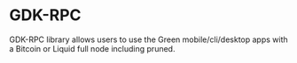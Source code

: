 # GDK-RPC

GDK-RPC library allows users to use the Green mobile/cli/desktop apps
with a Bitcoin or Liquid full node including pruned.
